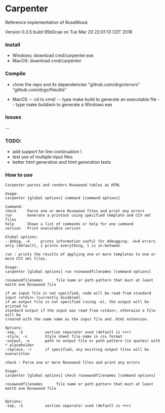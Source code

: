 # Carpenter
Reference implementation of RoseWood. 

Version 0.3.5 build 95b0cae on Tue Mar 20 22:01:13 CDT 2018

### Install
- Windows: download cmd/carpenter.exe
- MacOS: download cmd/carpenter

### Compile
- clone the repo and its dependencies 
	"github.com/drgo/errors"
	"github.com/drgo/fileutils"

- MacOS
-- cd to cmd/
-- type make build to generate an executable file
-- type make buildwin to generate a Windows exe

### Issues
--  


### TODO:
- add support for line continuation \\
- test use of multiple input files
- better html generation and html generation tests

### How to use
```
Carpenter parses and renders Rosewood tables as HTML

Usage:
carpenter [global options] command [command options]

Command:
check     Parse one or more Rosewood files and print any errors
run       Generate a printout using specified template and CCV xml files
help      Shows a list of commands or help for one command
version   Print executable version

Global options:
--debug, -d     prints information useful for debugging: -d=0 errors only [default], 2 prints everything, 1 is in-between

run : prints the results of applying one or more templates to one or more CCV xml files.

Usage:
carpenter [global options] run rosewoodfilenames [command options]

rosewoodfilenames      file name or path pattern that must at least match one Rosewood file

if an input file is not specified, code will be read from standard input <stdin> (currently disabled).
if an output file is not specified (using -o), the output will be printed to 
standard output if the input was read from <stdin>, otherwise a file will be 
created with the same name as the input file and .html extension.

Options:
-sep, -S		  section separator used (default is +++)	
-style, -s        Style sheet file name in css format
-output, -o       path to output file or path pattern (in quotes) with * placeholder
-replace, -r      if specified, any existing output files will be overwritten	

check : Parse one or more Rosewood files and print any errors

Usage:
carpenter [global options] check rosewoodfilenames [command options]

rosewoodfilenames      file name or path pattern that must at least match one Rosewood file


Options:
-sep, -S		  section separator used (default is +++)	
```
